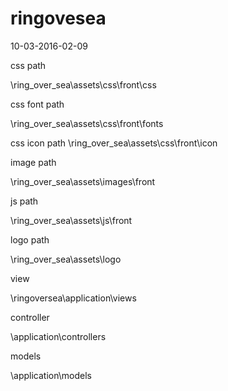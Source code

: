 # ringovesea
10-03-2016-02-09 

css path

\ring_over_sea\assets\css\front\css

css font path 

\ring_over_sea\assets\css\front\fonts

css icon path
\ring_over_sea\assets\css\front\icon

image path 

\ring_over_sea\assets\images\front

js path 

\ring_over_sea\assets\js\front

logo path

\ring_over_sea\assets\logo


view 

\ringoversea\application\views

controller

\application\controllers

models

\application\models
